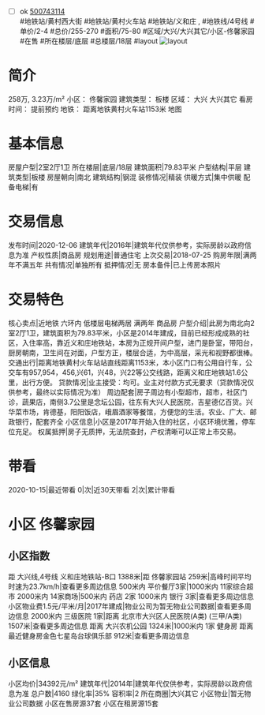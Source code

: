 - [ ] ok [500743114](https://bj.5i5j.com/ershoufang/500743114.html)  
 #地铁站/黄村西大街 #地铁站/黄村火车站 #地铁站/义和庄 ,  #地铁线/4号线
#单价/2-4 #总价/255-270 #面积/75-80   #区域/大兴/大兴其它/小区-佟馨家园 #在售 #所在楼层/底层 #总楼层/18层 #layout 
![layout](http://image2a.5i5j.com/scm/HOUSE_CUSTOMER/d5046b0687164b0ab4ab602d5fd0f01a.jpg_P5.jpg) 
# 简介 
 258万,  3.23万/m² 
小区： 佟馨家园
建筑类型： 板楼
区域： 大兴 大兴其它
看房时间： 提前预约
地铁： 距离地铁黄村火车站1153米 地图
# 基本信息 
 房屋户型|2室2厅1卫
所在楼层|底层/18层
建筑面积|79.83平米
户型结构|平层
建筑类型|板楼
房屋朝向|南北
建筑结构|钢混
装修情况|精装
供暖方式|集中供暖
配备电梯|有
# 交易信息 
 发布时间|2020-12-06
建筑年代|2016年|建筑年代仅供参考，实际房龄以政府信息为准
产权性质|商品房
规划用途|普通住宅
上次交易|2018-07-25
购房年限|满两年不满五年
共有情况|单独所有
抵押情况|无
房本备件|已上传房本照片
# 交易特色 
 核心卖点|近地铁 六环内 低楼层电梯两居 满两年 商品房
户型介绍|此房为南北向2室2厅1卫，建筑面积为79.83平米，小区是2014年建成，目前已经形成成熟的社区，入住率高，靠近义和庄地铁站，本房为正规开间户型，进门是卧室，带阳台，厨房朝南，卫生间在对面，户型方正，楼层合适，为中高层，采光和视野都很棒。
交通出行|距离地铁黄村火车站站直线距离1153米，本小区门口有公用自行车，公交车有957,954，456,兴61，兴48，兴22等公交线路，距离义和庄地铁站1.6公里，出行方便。
贷款情况|业主接受：均可。业主对付款方式无要求（贷款情况仅供参考，最终以实际情况为准）
周边配套|房子周边有小型超市，超市，社区门诊，蔬果店，南侧3.7公里是念坛公园，往东有大兴人民医院，吉星德亿百货。兴华菜市场，肯德基，阳阳饭店，峨眉酒家等餐馆，方便您的生活。农业、广大、邮政银行，配套齐全
小区信息|小区是2017年开始入住的社区，小区环境优雅，停车位充足。
权属抵押|房子无质押，无法院查封，产权清晰可以正常上市交易。
# 带看 
 2020-10-15|最近带看	 0|次|近30天带看	 2|次|累计带看
# 小区 佟馨家园
## 小区指数 
 距 大兴线,4号线 义和庄地铁站-B口 1388米|距 佟馨家园站 259米|高峰时间平均时速为23.7km/h|查看更多周边信息
500米内 平价餐厅3家|1000米内 11家综合超市
2000米内 14家商场|500米内 药店 2家
1000米内 银行 3家|查看更多周边信息
小区物业费1.5元/平米/月|2017年建成|物业公司为暂无物业公司数据|查看更多周边信息
2000米内 三级医院 1家|距离 北京市大兴区人民医院(A类) (三甲/A类) 1507米|查看更多周边信息
距离 大兴农机公园 1324米|1000米内 1家 健身房
距离最近健身房金色七星岛台球俱乐部 912米|查看更多周边信息
## 小区信息 
 小区均价|34392元/m²
建筑年代|2014年|建筑年代仅供参考，实际房龄以政府信息为准
总户数|4160
绿化率|35%
容积率|2
所在商圈|大兴其它
小区物业|暂无物业公司数据
小区在售房源37套
小区在租房源15套

